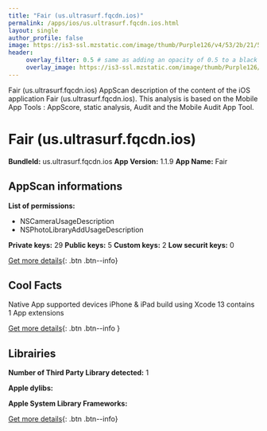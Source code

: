 ```yaml
---
title: "Fair (us.ultrasurf.fqcdn.ios)"
permalink: /apps/ios/us.ultrasurf.fqcdn.ios.html
layout: single
author_profile: false
image: https://is3-ssl.mzstatic.com/image/thumb/Purple126/v4/53/2b/21/532b2144-54d3-e465-982d-c5a4c5104684/AppIcon-0-0-1x_U007emarketing-0-0-0-7-0-0-sRGB-0-0-0-GLES2_U002c0-512MB-85-220-0-0.png/512x512bb.jpg
header: 
     overlay_filter: 0.5 # same as adding an opacity of 0.5 to a black background
     overlay_image: https://is3-ssl.mzstatic.com/image/thumb/Purple126/v4/53/2b/21/532b2144-54d3-e465-982d-c5a4c5104684/AppIcon-0-0-1x_U007emarketing-0-0-0-7-0-0-sRGB-0-0-0-GLES2_U002c0-512MB-85-220-0-0.png/512x512bb.jpg
---
```

Fair (us.ultrasurf.fqcdn.ios) AppScan description of the content of the iOS application Fair (us.ultrasurf.fqcdn.ios). This analysis is based on the Mobile App Tools : AppScore, static analysis, Audit and the Mobile Audit App Tool.

# Fair (us.ultrasurf.fqcdn.ios)

**BundleId:** us.ultrasurf.fqcdn.ios
**App Version:** 1.1.9
**App Name:** Fair


## AppScan informations 

**List of permissions:** 
- NSCameraUsageDescription
- NSPhotoLibraryAddUsageDescription
  
  
**Private keys:** 29
**Public keys:** 5
**Custom keys:** 2
**Low securit keys:** 0
  
[Get more details](/pricing.html){: .btn .btn--info}

## Cool Facts

Native App
supported devices iPhone & iPad
build using Xcode 13
contains 1 App extensions
  
[Get more details](/pricing.html){: .btn .btn--info }

## Librairies 
**Number of Third Party Library detected:** 1


**Apple dylibs:**


**Apple System Library Frameworks:**


  
[Get more details](/pricing.html){: .btn .btn--info}

